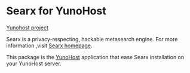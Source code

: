 Searx for YunoHost
==================

[Yunohost project](https://yunohost.org/#/)

Searx is a privacy-respecting, hackable metasearch engine. 
For more information ,visit [Searx homepage](https://asciimoo.github.io/searx/).

This package is the [YunoHost](https://yunohost.org) application that ease
Searx installation on your YunoHost server.
